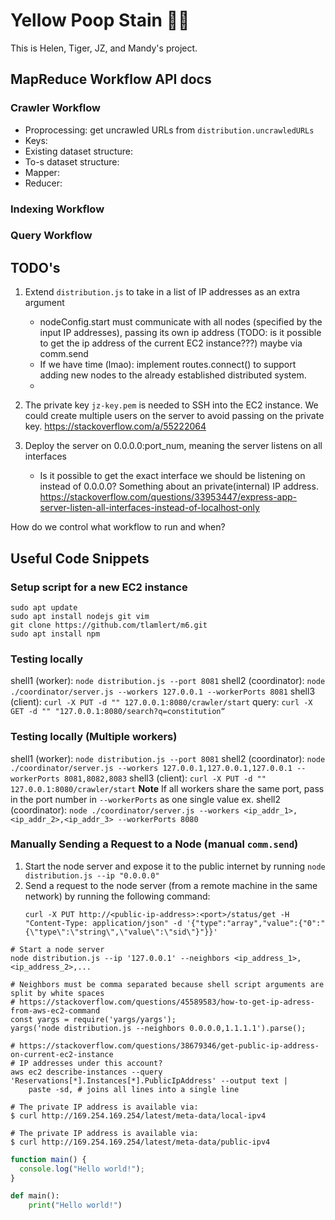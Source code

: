 # Yellow Poop Stain 💩🚽
This is Helen, Tiger, JZ, and Mandy's project.

## MapReduce Workflow API docs

### Crawler Workflow
- Proprocessing: get uncrawled URLs from `distribution.uncrawledURLs`
- Keys:
- Existing dataset structure:
- To-s dataset structure:
- Mapper:
- Reducer: 

### Indexing Workflow


### Query Workflow

## TODO's
1. Extend `distribution.js` to take in a list of IP addresses as an extra argument
    * nodeConfig.start must communicate with all nodes (specified by the input IP addresses), passing its own ip address (TODO: is it possible to get the ip address of the current EC2 instance???) maybe via comm.send
    * If we have time (lmao): implement routes.connect() to support adding new nodes to the already established distributed system.
    * 

2. The private key `jz-key.pem` is needed to SSH into the EC2 instance. We could create multiple users on the server to avoid passing on the private key. https://stackoverflow.com/a/55222064
3. Deploy the server on 0.0.0.0:port_num, meaning the server listens on all interfaces
    * Is it possible to get the exact interface we should be listening on instead of 0.0.0.0? Something about an private(internal) IP address. https://stackoverflow.com/questions/33953447/express-app-server-listen-all-interfaces-instead-of-localhost-only

How do we control what workflow to run and when?

## Useful Code Snippets
### Setup script for a new EC2 instance
```shell
sudo apt update
sudo apt install nodejs git vim
git clone https://github.com/tlamlert/m6.git
sudo apt install npm
```

### Testing locally
shell1 (worker): `node distribution.js --port 8081`
shell2 (coordinator): `node ./coordinator/server.js --workers 127.0.0.1 --workerPorts 8081`
shell3 (client): `curl -X PUT -d "" 127.0.0.1:8080/crawler/start`
query: `curl -X GET -d "" "127.0.0.1:8080/search?q=constitution“` 
<!-- note that you need to stick it through some url converter thing if you want to input multiple strings -->

### Testing locally (Multiple workers)
shell1 (worker): `node distribution.js --port 8081`
shell2 (coordinator): `node ./coordinator/server.js --workers 127.0.0.1,127.0.0.1,127.0.0.1 --workerPorts 8081,8082,8083`
shell3 (client): `curl -X PUT -d "" 127.0.0.1:8080/crawler/start`
**Note** If all workers share the same port, pass in the port number in `--workerPorts` as one single value ex.
shell2 (coordinator): `node ./coordinator/server.js --workers <ip_addr_1>,<ip_addr_2>,<ip_addr_3> --workerPorts 8080`

### Manually Sending a Request to a Node (manual `comm.send`)
1. Start the node server and expose it to the public internet by running `node distribution.js --ip "0.0.0.0"`
2. Send a request to the node server (from a remote machine in the same network) by running the following command:
    ```shell
    curl -X PUT http://<public-ip-address>:<port>/status/get -H "Content-Type: application/json" -d '{"type":"array","value":{"0":"{\"type\":\"string\",\"value\":\"sid\"}"}}'
    ```

```shell
# Start a node server
node distribution.js --ip '127.0.0.1' --neighbors <ip_address_1>,<ip_address_2>,...

# Neighbors must be comma separated because shell script arguments are split by white spaces
# https://stackoverflow.com/questions/45589583/how-to-get-ip-adress-from-aws-ec2-command
const yargs = require('yargs/yargs');
yargs('node distribution.js --neighbors 0.0.0.0,1.1.1.1').parse();
```
```shell
# https://stackoverflow.com/questions/38679346/get-public-ip-address-on-current-ec2-instance
# IP addresses under this account?
aws ec2 describe-instances --query 'Reservations[*].Instances[*].PublicIpAddress' --output text | 
    paste -sd, # joins all lines into a single line

# The private IP address is available via:
$ curl http://169.254.169.254/latest/meta-data/local-ipv4

# The private IP address is available via:
$ curl http://169.254.169.254/latest/meta-data/public-ipv4
```

```js
function main() {
  console.log("Hello world!");
}
```

```python
def main():
    print("Hello world!")
```

